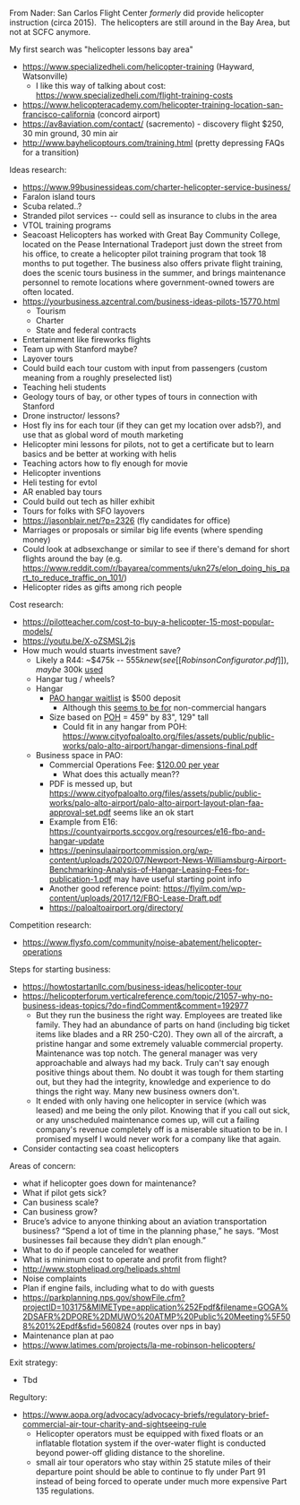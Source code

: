 From Nader: San Carlos Flight Center _formerly_ did provide helicopter instruction (circa 2015).  The helicopters are still around in the Bay Area, but not at SCFC anymore.

My first search was "helicopter lessons bay area"
- https://www.specializedheli.com/helicopter-training (Hayward, Watsonville)
	- I like this way of talking about cost: https://www.specializedheli.com/flight-training-costs
- https://www.helicopteracademy.com/helicopter-training-location-san-francisco-california (concord airport)
- https://av8aviation.com/contact/ (sacremento) - discovery flight $250, 30 min ground, 30 min air
- http://www.bayhelicoptours.com/training.html (pretty depressing FAQs for a transition)



Ideas research:
- https://www.99businessideas.com/charter-helicopter-service-business/
- Faralon  island tours
- Scuba related..?
- Stranded pilot services -- could sell as insurance to clubs in the area
- VTOL training programs 
- Seacoast Helicopters has worked with Great Bay Community College, located on the Pease International Tradeport just down the street from his office, to create a helicopter pilot training program that took 18 months to put together. The business also offers private flight training, does the scenic tours business in the summer, and brings maintenance personnel to remote locations where government-owned towers are often located.
- https://yourbusiness.azcentral.com/business-ideas-pilots-15770.html
	- Tourism
	- Charter
	- State and federal contracts
- Entertainment like fireworks flights 
- Team up with Stanford maybe?
- Layover tours
- Could build each tour custom with input from passengers (custom meaning from a roughly preselected list)
- Teaching heli students
- Geology tours of bay, or other types of tours in connection with Stanford 
- Drone instructor/ lessons?
- Host fly ins for each tour (if they can get my location over adsb?), and use that as global word of mouth marketing
- Helicopter mini lessons for pilots, not to get a certificate but to learn basics and be better at working with helis
- Teaching actors how to fly enough for movie
- Helicopter inventions
- Heli testing for evtol 
- AR enabled bay tours
- Could build out tech as hiller exhibit 
- Tours for folks with SFO layovers
- https://jasonblair.net/?p=2326 (fly candidates for office)
- Marriages or proposals or similar big life events (where spending money)
- Could look at adbsexchange or similar to see if there's demand for short flights around the bay (e.g. https://www.reddit.com/r/bayarea/comments/ukn27s/elon_doing_his_part_to_reduce_traffic_on_101/)
- Helicopter rides as gifts among rich people


Cost research:
- https://pilotteacher.com/cost-to-buy-a-helicopter-15-most-popular-models/
- https://youtu.be/X-oZSMSL2js
- How much would stuarts investment save?
	- Likely a R44: ~$475k -- $555k new (see [[Robinson Configurator.pdf]]), maybe ~$300k [used](https://www.controller.com/listings/for-sale/robinson/r44/piston-helicopters/5)
	- Hangar tug / wheels?
	- Hangar
		- [PAO hangar waitlist](https://www.cityofpaloalto.org/Departments/Public-Works/Palo-Alto-Airport/Airport-FAQs) is $500 deposit
			- Although this [seems to be for](https://www.cityofpaloalto.org/files/assets/public/public-works/palo-alto-airport/city-hangar-leasing-policy.pdf) non-commercial hangars
		- Size based on [POH](https://robinsonheli.com/wp-content/uploads/2020/06/r44_poh_full_book.pdf) = 459" by 83", 129" tall
			- Could fit in any hangar from POH: https://www.cityofpaloalto.org/files/assets/public/public-works/palo-alto-airport/hangar-dimensions-final.pdf
	- Business space in PAO: 
		- Commercial Operations Fee: [$120.00 per year](https://www.cityofpaloalto.org/files/assets/public/public-works/palo-alto-airport/palo-alto-airport-_-fy-2017-pao-schedule-of-fees-and-charges.pdf)
			- What does this actually mean??
		- PDF is messed up, but https://www.cityofpaloalto.org/files/assets/public/public-works/palo-alto-airport/palo-alto-airport-layout-plan-faa-approval-set.pdf seems like an ok start
		- Example from E16: https://countyairports.sccgov.org/resources/e16-fbo-and-hangar-update
		- https://peninsulaairportcommission.org/wp-content/uploads/2020/07/Newport-News-Williamsburg-Airport-Benchmarking-Analysis-of-Hangar-Leasing-Fees-for-publication-1.pdf may have useful starting point info
		- Another good reference point: https://flyilm.com/wp-content/uploads/2017/12/FBO-Lease-Draft.pdf
		- https://paloaltoairport.org/directory/

Competition research:
- https://www.flysfo.com/community/noise-abatement/helicopter-operations


Steps for starting business:
- https://howtostartanllc.com/business-ideas/helicopter-tour 
- https://helicopterforum.verticalreference.com/topic/21057-why-no-business-ideas-topics/?do=findComment&comment=192977
	- But they run the business the right way. Employees are treated like family. They had an abundance of parts on hand (including big ticket items like blades and a RR 250-C20). They own all of the aircraft, a pristine hangar and some extremely valuable commercial property. Maintenance was top notch. The general manager was very approachable and always had my back. Truly can't say enough positive things about them. No doubt it was tough for them starting out, but they had the integrity, knowledge and experience to do things the right way. Many new business owners don't. 
	- It ended with only having one helicopter in service (which was leased) and me being the only pilot. Knowing that if you call out sick, or any unscheduled maintenance comes up, will cut a failing company's revenue completely off is a miserable situation to be in. I promised myself I would never work for a company like that again.
- Consider contacting sea coast helicopters



Areas of concern:
- what if helicopter goes down for maintenance?
- What if pilot gets sick?
- Can business scale?
- Can business grow?
- Bruce’s advice to anyone thinking about an aviation transportation business? “Spend a lot of time in the planning phase,” he says. “Most businesses fail because they didn’t plan enough.”
- What to do if people canceled for weather
- What is minimum cost to operate and profit from flight?
- http://www.stophelipad.org/helipads.shtml
- Noise complaints
- Plan if engine fails, including what to do with guests
- https://parkplanning.nps.gov/showFile.cfm?projectID=103175&MIMEType=application%252Fpdf&filename=GOGA%2DSAFR%2DPORE%2DMUWO%20ATMP%20Public%20Meeting%5F508%201%2Epdf&sfid=560824 (routes over nps in bay)
- Maintenance plan at pao 
- https://www.latimes.com/projects/la-me-robinson-helicopters/


Exit strategy:
- Tbd


Regultory:
- https://www.aopa.org/advocacy/advocacy-briefs/regulatory-brief-commercial-air-tour-charity-and-sightseeing-rule
	-  Helicopter operators must be equipped with fixed floats or an inflatable flotation system if the over-water flight is conducted beyond power-off gliding distance to the shoreline.
	-  small air tour operators who stay within 25 statute miles of their departure point should be able to continue to fly under Part 91 instead of being forced to operate under much more expensive Part 135 regulations.